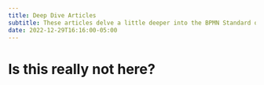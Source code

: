 ```yaml
---
title: Deep Dive Articles
subtitle: These articles delve a little deeper into the BPMN Standard or provide technical details on complex implementations.
date: 2022-12-29T16:16:00-05:00
---
```


# Is this really not here?
